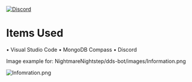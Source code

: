 [![Discord](https://img.shields.io/discord/532528378763542529.svg)](https://discord.gg/HVbjHJv)

# Items Used
• Visual Studio Code
• MongoDB Compass
• Discord

Image example for: NightmareNightstep/dds-bot/images/Information.png

![Infomration.png](https://cdn.discordapp.com/attachments/531969042135646209/533761072679878666/Information.png)
